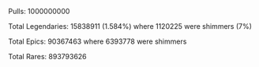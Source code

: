 ﻿Pulls: 1000000000

Total Legendaries: 15838911 (1.584%)
where 1120225 were shimmers (7%)

Total Epics: 90367463
where 6393778 were shimmers

Total Rares: 893793626